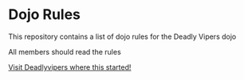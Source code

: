 Dojo Rules
==========

This repository contains a list of dojo rules for the Deadly Vipers dojo

All members should read the rules

[Visit Deadlyvipers where this started!](https://github.com/deadlyvipers)


